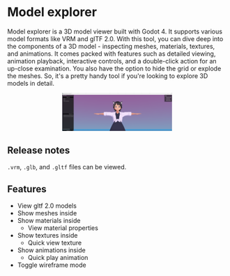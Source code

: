 # Model explorer

Model explorer is a 3D model viewer built with Godot 4. It supports various model formats like VRM and glTF 2.0. With this tool, you can dive deep into the components of a 3D model - inspecting meshes, materials, textures, and animations. It comes packed with features such as detailed viewing, animation playback, interactive controls, and a double-click action for an up-close examination. You also have the option to hide the grid or explode the meshes. So, it's a pretty handy tool if you're looking to explore 3D models in detail.

<div style="width: 50%; margin: auto; overflow: hidden;">
    <img src=".github/Screenshot 2023-09-21 105018.png" alt="Model Explorer Image">
</div>

## Release notes

`.vrm`, `.glb`, and `.gltf` files can be viewed.

## Features

- View gltf 2.0 models
- Show meshes inside
- Show materials inside
  - View material properties
- Show textures inside
  - Quick view texture
- Show animations inside
  - Quick play animation
- Toggle wireframe mode
